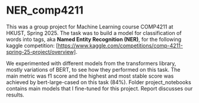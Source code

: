 # NER_comp4211

This was a group project for Machine Learning course COMP4211 at HKUST, Spring 2025. The task was to build a model for classification of words into tags, aka **Named Entity Recognition (NER)**, for the following kaggle competition: [https://www.kaggle.com/competitions/comp-4211-spring-25-project/overview]. 

We experimented with different models from the transformers library, mostly variations of BERT, to see how they performed on this task. The main metric was f1 score and the highest and most stable score was achieved by bert-large-cased on this task (84%). Folder project_notebooks contains main models that I fine-tuned for this project. Report discusses our results.
